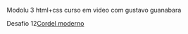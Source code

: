 Modolu 3 html+css curso em video com gustavo guanabara

Desafio 12<a href="https://andersonbrunu.github.io/HTML-CSS-MODULO3-CURSO-EM-VIDEO/desafios/d012/index.html" target="_blank">Cordel moderno</a> 
